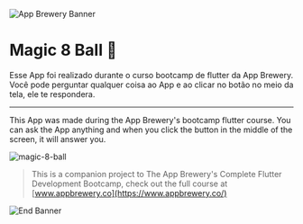 ![App Brewery Banner](https://github.com/londonappbrewery/Images/blob/master/AppBreweryBanner.png)


# Magic 8 Ball 🎱

Esse App foi realizado durante o curso bootcamp de flutter da App Brewery.
Você pode perguntar qualquer coisa ao App e ao clicar no botão no meio da tela, ele te respondera.

***

This App was made during the App Brewery's bootcamp flutter course.
You can ask the App anything and when you click the button in the middle of the screen, it will answer you.

![magic-8-ball](https://user-images.githubusercontent.com/51971892/117356091-bed03200-ae89-11eb-884d-9cd2fe93ef11.PNG)


>This is a companion project to The App Brewery's Complete Flutter Development Bootcamp, check out the full course at [www.appbrewery.co](https://www.appbrewery.co/)

![End Banner](https://github.com/londonappbrewery/Images/blob/master/readme-end-banner.png)
